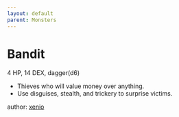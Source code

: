 ```yaml
---
layout: default
parent: Monsters
---
```


# Bandit
4 HP, 14 DEX, dagger(d6)  
- Thieves who will value money over anything.  
- Use disguises, stealth, and trickery to surprise victims.  

author: [xenio](https://xenioinabottle.blogspot.com/2021/02/classic-monsters-for-cairnito-part-1.html)
